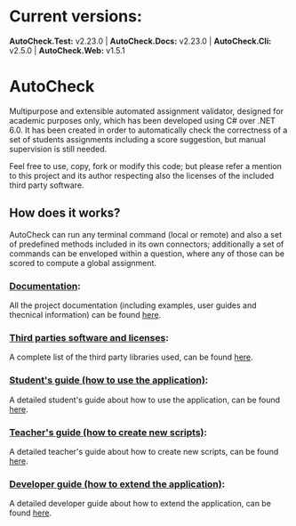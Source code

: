 [//]: # (WARNING: DO NOT EDIT README.md file because it's a copy of docs/index.md auto-generated during on build.)
# Current versions:
**AutoCheck.Test:** v2.23.0 | **AutoCheck.Docs:** v2.23.0 | **AutoCheck.Cli:**  v2.5.0 | **AutoCheck.Web:**  v1.5.1
# AutoCheck
Multipurpose and extensible automated assignment validator, designed for academic purposes only, which has been developed using C# over .NET 6.0.
It has been created in order to automatically check the correctness of a set of students assignments including a score suggestion, but manual supervision is still needed.

Feel free to use, copy, fork or modify this code; but please refer a mention to this project and its author respecting also the licenses of the included third party software.

## How does it works?
AutoCheck can run any terminal command (local or remote) and also a set of predefined methods included in its own connectors; additionally a set of commands can be enveloped within a question, where any of those can be scored to compute a global assignment.

### [Documentation](https://fherstk.github.io/AutoCheck/html/):
All the project documentation (including examples, user guides and thecnical information) can be found [here](https://fherstk.github.io/AutoCheck/html/).

### [Third parties software and licenses](https://fherstk.github.io/AutoCheck/html/credits/credits.html):
A complete list of the third party libraries used, can be found [here](https://fherstk.github.io/AutoCheck/html/credits/credits.html).

### [Student's guide (how to use the application)](https://fherstk.github.io/AutoCheck/html/tutorials/student.html):
A detailed student's guide about how to use the application, can be found [here](https://fherstk.github.io/AutoCheck/html/tutorials/student.html).

### [Teacher's guide (how to create new scripts)](https://fherstk.github.io/AutoCheck/html/tutorials/teacher.html):
A detailed teacher's guide about how to create new scripts, can be found [here](https://fherstk.github.io/AutoCheck/html/tutorials/teacher.html).

### [Developer guide (how to extend the application)](https://fherstk.github.io/AutoCheck/html/tutorials/developer.html):
A detailed developer guide about how to extend the application, can be found [here](https://fherstk.github.io/AutoCheck/html/tutorials/developer.html).
